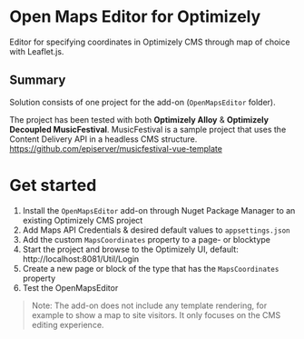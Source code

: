 # Open Maps Editor for Optimizely
Editor for specifying coordinates in Optimizely CMS through map of choice with Leaflet.js.

## Summary
Solution consists of one project for the add-on (`OpenMapsEditor` folder).

The project has been tested with both **Optimizely Alloy** & **Optimizely Decoupled MusicFestival**.
MusicFestival is a sample project that uses the Content Delivery API in a headless CMS structure. https://github.com/episerver/musicfestival-vue-template

# Get started
1. Install the `OpenMapsEditor` add-on through Nuget Package Manager to an existing Optimizely CMS project
1. Add Maps API Credentials & desired default values to `appsettings.json`
1. Add the custom `MapsCoordinates` property to a page- or blocktype
1. Start the project and browse to the Optimizely UI, default: http://localhost:8081/Util/Login
1. Create a new page or block of the type that has the `MapsCoordinates` property
1. Test the OpenMapsEditor

> Note: The add-on does not include any template rendering, for example to show a map to site visitors. It only focuses on the CMS editing experience.